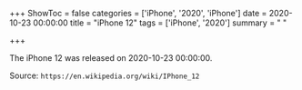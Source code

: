 +++
ShowToc = false
categories = ['iPhone', '2020', 'iPhone']
date = 2020-10-23 00:00:00
title = "iPhone 12"
tags = ['iPhone', '2020']
summary = " "

+++

The iPhone 12 was released on 2020-10-23 00:00:00.

Source: `https://en.wikipedia.org/wiki/IPhone_12`


